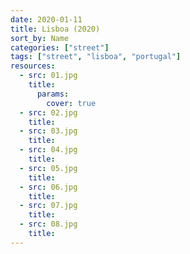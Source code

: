 ```yaml
---
date: 2020-01-11
title: Lisboa (2020)
sort_by: Name
categories: ["street"]
tags: ["street", "lisboa", "portugal"]
resources:
  - src: 01.jpg
    title: 
      params:
        cover: true
  - src: 02.jpg
    title: 
  - src: 03.jpg
    title: 
  - src: 04.jpg
    title: 
  - src: 05.jpg
    title: 
  - src: 06.jpg
    title: 
  - src: 07.jpg
    title: 
  - src: 08.jpg
    title:
---
```

